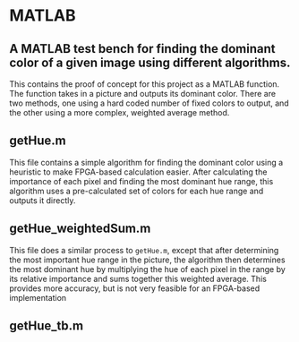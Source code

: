 # MATLAB
## A MATLAB test bench for finding the dominant color of a given image using different algorithms.

This contains the proof of concept for this project as a MATLAB function. The function takes in a picture and outputs its dominant color. There are two methods, one using a hard coded number of fixed colors to output, and the other using a more complex, weighted average method.

## getHue.m
This file contains a simple algorithm for finding the dominant color using a heuristic to make FPGA-based calculation easier. After calculating the importance of each pixel and finding the most dominant hue range, this algorithm uses a pre-calculated set of colors for each hue range and outputs it directly.

## getHue_weightedSum.m
This file does a similar process to ``getHue.m``, except that after determining the most important hue range in the picture, the algorithm then determines the most dominant hue by multiplying the hue of each pixel in the range by its relative importance and sums together this weighted average. This provides more accuracy, but is not very feasible for an FPGA-based implementation

## getHue_tb.m
